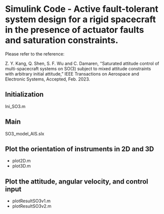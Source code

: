 # Simulink Code - Active fault-tolerant system design for a rigid spacecraft in the presence of actuator faults and saturation constraints.  

Please refer to the reference: 

Z. Y. Kang, Q. Shen, S. F. Wu and C. Damaren, ‘‘Saturated attitude control of multi-spacecraft systems on SO(3) subject to mixed attitude constraints with arbitrary initial attitude,” IEEE Transactions on Aerospace and Electronic Systems, Accepted, Feb. 2023.

## Initialization
Ini_SO3.m

## Main 
SO3_model_AIS.slx 

## Plot the orientation of instruments in 2D and 3D
- plot2D.m 
- plot3D.m  

## Plot the attitude, angular velocity, and control input
- plotResultSO3v1.m 
- plotResultSO3v2.m
